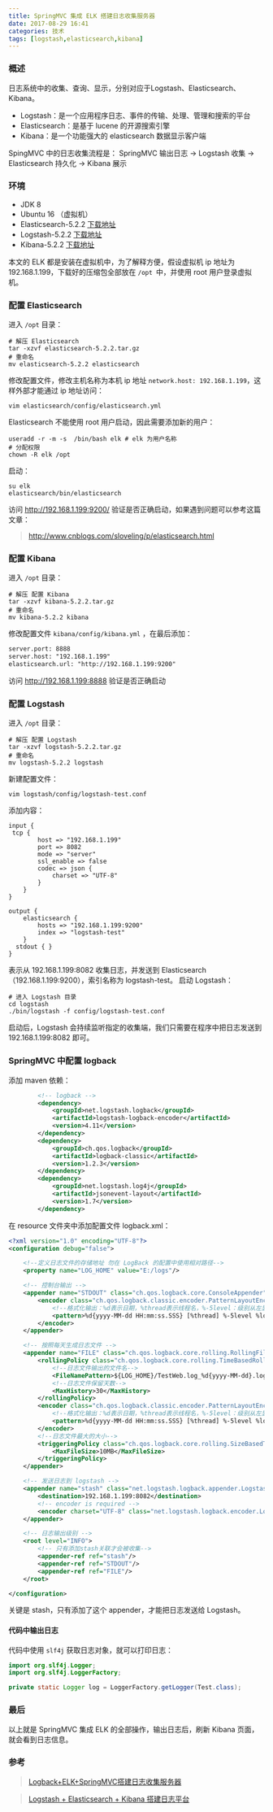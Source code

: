 ```yaml
---
title: SpringMVC 集成 ELK 搭建日志收集服务器
date: 2017-08-29 16:41
categories: 技术
tags: [logstash,elasticsearch,kibana] 
---
```


### 概述
日志系统中的收集、查询、显示，分别对应于Logstash、Elasticsearch、Kibana。

- Logstash：是一个应用程序日志、事件的传输、处理、管理和搜索的平台
- Elasticsearch：是基于 lucene 的开源搜索引擎
- Kibana：是一个功能强大的 elasticsearch 数据显示客户端

SpingMVC 中的日志收集流程是：
SpringMVC 输出日志 -> Logstash 收集 -> Elasticsearch 持久化 -> Kibana 展示

### 环境

- JDK 8
- Ubuntu 16 （虚拟机）
- Elasticsearch-5.2.2 [下载地址][1]
- Logstash-5.2.2 [下载地址][2]
- Kibana-5.2.2 [下载地址][3]

本文的 ELK 都是安装在虚拟机中，为了解释方便，假设虚拟机 ip 地址为 192.168.1.199，下载好的压缩包全部放在 `/opt `中，并使用 root 用户登录虚拟机。

### 配置 Elasticsearch
进入 `/opt` 目录：
``` shell
# 解压 Elasticsearch
tar -xzvf elasticsearch-5.2.2.tar.gz
# 重命名
mv elasticsearch-5.2.2 elasticsearch
```
修改配置文件，修改主机名称为本机 ip 地址 `network.host: 192.168.1.199`，这样外部才能通过 ip 地址访问：
``` shell
vim elasticsearch/config/elasticsearch.yml
```
Elasticsearch 不能使用 root 用户启动，因此需要添加新的用户：
``` shell
useradd -r -m -s  /bin/bash elk # elk 为用户名称
# 分配权限
chown -R elk /opt
```
启动：
``` shell
su elk
elasticsearch/bin/elasticsearch
```
访问 http://192.168.1.199:9200/ 验证是否正确启动，如果遇到问题可以参考这篇文章：

> http://www.cnblogs.com/sloveling/p/elasticsearch.html

### 配置 Kibana
进入 `/opt` 目录：
``` shell
# 解压 配置 Kibana
tar -xzvf kibana-5.2.2.tar.gz
# 重命名
mv kibana-5.2.2 kibana
```
修改配置文件 `kibana/config/kibana.yml` ，在最后添加：
``` txt
server.port: 8888
server.host: "192.168.1.199"
elasticsearch.url: "http://192.168.1.199:9200"
```
访问 http://192.168.1.199:8888 验证是否正确启动

### 配置 Logstash
进入 `/opt` 目录：
``` shell
# 解压 配置 Logstash
tar -xzvf logstash-5.2.2.tar.gz
# 重命名
mv logstash-5.2.2 logstash
```
新建配置文件：
``` shell
vim logstash/config/logstash-test.conf
```
添加内容：
```
input {
 tcp {
        host => "192.168.1.199"
        port => 8082
        mode => "server"
        ssl_enable => false
        codec => json {
            charset => "UTF-8"
        }
    }
}

output {
    elasticsearch {
        hosts => "192.168.1.199:9200"
        index => "logstash-test"
    }
  stdout { }
}
```
表示从 192.168.1.199:8082 收集日志，并发送到 Elasticsearch （192.168.1.199:9200），索引名称为 logstash-test。
启动 Logstash：
``` shell
# 进入 Logstash 目录
cd logstash
./bin/logstash -f config/logstash-test.conf
```
启动后，Logstash 会持续监听指定的收集端，我们只需要在程序中把日志发送到 192.168.1.199:8082 即可。

### SpringMVC 中配置 logback
添加 maven 依赖：
``` xml
        <!-- logback -->
        <dependency>
            <groupId>net.logstash.logback</groupId>
            <artifactId>logstash-logback-encoder</artifactId>
            <version>4.11</version>
        </dependency>
        <dependency>
            <groupId>ch.qos.logback</groupId>
            <artifactId>logback-classic</artifactId>
            <version>1.2.3</version>
        </dependency>
        <dependency>
            <groupId>net.logstash.log4j</groupId>
            <artifactId>jsonevent-layout</artifactId>
            <version>1.7</version>
        </dependency>
```
在 resource 文件夹中添加配置文件 logback.xml：
``` xml 
<?xml version="1.0" encoding="UTF-8"?>
<configuration debug="false">

    <!--定义日志文件的存储地址 勿在 LogBack 的配置中使用相对路径-->
    <property name="LOG_HOME" value="E:/logs"/>

    <!-- 控制台输出 -->
    <appender name="STDOUT" class="ch.qos.logback.core.ConsoleAppender">
        <encoder class="ch.qos.logback.classic.encoder.PatternLayoutEncoder">
            <!--格式化输出：%d表示日期，%thread表示线程名，%-5level：级别从左显示5个字符宽度%msg：日志消息，%n是换行符-->
            <pattern>%d{yyyy-MM-dd HH:mm:ss.SSS} [%thread] %-5level %logger{50} - %msg%n</pattern>
        </encoder>
    </appender>

    <!-- 按照每天生成日志文件 -->
    <appender name="FILE" class="ch.qos.logback.core.rolling.RollingFileAppender">
        <rollingPolicy class="ch.qos.logback.core.rolling.TimeBasedRollingPolicy">
            <!--日志文件输出的文件名-->
            <FileNamePattern>${LOG_HOME}/TestWeb.log_%d{yyyy-MM-dd}.log</FileNamePattern>
            <!--日志文件保留天数-->
            <MaxHistory>30</MaxHistory>
        </rollingPolicy>
        <encoder class="ch.qos.logback.classic.encoder.PatternLayoutEncoder">
            <!--格式化输出：%d表示日期，%thread表示线程名，%-5level：级别从左显示5个字符宽度%msg：日志消息，%n是换行符-->
            <pattern>%d{yyyy-MM-dd HH:mm:ss.SSS} [%thread] %-5level %logger{50} - %msg%n</pattern>
        </encoder>
        <!--日志文件最大的大小-->
        <triggeringPolicy class="ch.qos.logback.core.rolling.SizeBasedTriggeringPolicy">
            <MaxFileSize>10MB</MaxFileSize>
        </triggeringPolicy>
    </appender>

    <!-- 发送日志到 logstash -->
    <appender name="stash" class="net.logstash.logback.appender.LogstashTcpSocketAppender">
        <destination>192.168.1.199:8082</destination>
        <!-- encoder is required -->
        <encoder charset="UTF-8" class="net.logstash.logback.encoder.LogstashEncoder"/>
    </appender>

    <!-- 日志输出级别 -->
    <root level="INFO">
        <!-- 只有添加stash关联才会被收集-->
        <appender-ref ref="stash"/>
        <appender-ref ref="STDOUT"/>
        <appender-ref ref="FILE"/>
    </root>

</configuration>
```
关键是 stash，只有添加了这个 appender，才能把日志发送给 Logstash。

#### 代码中输出日志
代码中使用 `slf4j` 获取日志对象，就可以打印日志：
``` java
import org.slf4j.Logger;
import org.slf4j.LoggerFactory;

private static Logger log = LoggerFactory.getLogger(Test.class);
```

### 最后
以上就是 SpringMVC 集成 ELK 的全部操作，输出日志后，刷新 Kibana 页面，就会看到日志信息。

### 参考

> [Logback+ELK+SpringMVC搭建日志收集服务器][4]

> [Logstash + Elasticsearch + Kibana 搭建日志平台][5]


  [1]: https://artifacts.elastic.co/downloads/elasticsearch/elasticsearch-5.2.2.tar.gz
  [2]: https://artifacts.elastic.co/downloads/logstash/logstash-5.2.2.tar.gz
  [3]: https://artifacts.elastic.co/downloads/kibana/kibana-5.2.2-linux-x86_64.tar.gz
  [4]: https://mp.weixin.qq.com/s?__biz=MzAxODcyNjEzNQ==&mid=2247484140&idx=2&sn=c48a3144aa11d7acb7ebbe2539902b2e&chksm=9bd0af74aca72662638579bebe27a17bc211819c4023d250b015dca5cdeeea08b4efc83b5a57&mpshare=1&scene=1&srcid=08294kC84XBsaUHTrmvjEpCb#rd
  [5]: http://www.ciphermagic.cn/logstash-elasticsearch-kibana.html
